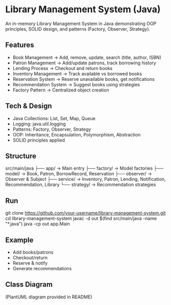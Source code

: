 # Library Management System (Java)

An in-memory Library Management System in Java demonstrating OOP principles, SOLID design, and patterns (Factory, Observer, Strategy).

## Features
- Book Management → Add, remove, update, search (title, author, ISBN)
- Patron Management → Add/update patrons, track borrowing history
- Lending Process → Checkout and return books
- Inventory Management → Track available vs borrowed books
- Reservation System → Reserve unavailable books, get notifications
- Recommendation System → Suggest books using strategies
- Factory Pattern → Centralized object creation

## Tech & Design
- Java Collections: List, Set, Map, Queue
- Logging: java.util.logging
- Patterns: Factory, Observer, Strategy
- OOP: Inheritance, Encapsulation, Polymorphism, Abstraction
- SOLID principles applied

## Structure
src/main/java
 ├── app/         → Main entry
 ├── factory/     → Model factories
 ├── model/       → Book, Patron, BorrowRecord, Reservation
 ├── observer/    → Observer & Subject
 ├── service/     → Inventory, Patron, Lending, Notification, Recommendation, Library
 └── strategy/    → Recommendation strategies

## Run
git clone https://github.com/your-username/library-management-system.git
cd library-management-system
javac -d out $(find src/main/java -name "*.java")
java -cp out app.Main

## Example
- Add books/patrons
- Checkout/return
- Reserve & notify
- Generate recommendations

## Class Diagram
(PlantUML diagram provided in README)

